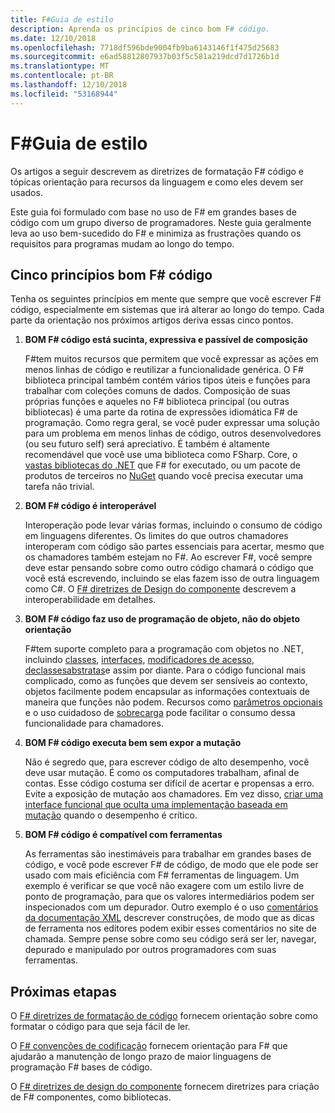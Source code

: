 ```yaml
---
title: F#Guia de estilo
description: Aprenda os princípios de cinco bom F# código.
ms.date: 12/10/2018
ms.openlocfilehash: 7718df596bde9004fb9ba6143146f1f475d25683
ms.sourcegitcommit: e6ad58812807937b03f5c581a219dcd7d1726b1d
ms.translationtype: MT
ms.contentlocale: pt-BR
ms.lasthandoff: 12/10/2018
ms.locfileid: "53168944"
---
```

# <a name="f-style-guide"></a>F#Guia de estilo

Os artigos a seguir descrevem as diretrizes de formatação F# código e tópicas orientação para recursos da linguagem e como eles devem ser usados.

Este guia foi formulado com base no uso de F# em grandes bases de código com um grupo diverso de programadores. Neste guia geralmente leva ao uso bem-sucedido do F# e minimiza as frustrações quando os requisitos para programas mudam ao longo do tempo.

## <a name="five-principles-of-good-f-code"></a>Cinco princípios bom F# código

Tenha os seguintes princípios em mente que sempre que você escrever F# código, especialmente em sistemas que irá alterar ao longo do tempo. Cada parte da orientação nos próximos artigos deriva essas cinco pontos.

1. **BOM F# código está sucinta, expressiva e passível de composição**

    F#tem muitos recursos que permitem que você expressar as ações em menos linhas de código e reutilizar a funcionalidade genérica. O F# biblioteca principal também contém vários tipos úteis e funções para trabalhar com coleções comuns de dados. Composição de suas próprias funções e aqueles no F# biblioteca principal (ou outras bibliotecas) é uma parte da rotina de expressões idiomática F# de programação. Como regra geral, se você puder expressar uma solução para um problema em menos linhas de código, outros desenvolvedores (ou seu futuro self) será apreciativo. É também é altamente recomendável que você use uma biblioteca como FSharp. Core, o [vastas bibliotecas do .NET](https://docs.microsoft.com/dotnet/api/) que F# for executado, ou um pacote de produtos de terceiros no [NuGet](https://www.nuget.org/) quando você precisa executar uma tarefa não trivial.

2. **BOM F# código é interoperável**

    Interoperação pode levar várias formas, incluindo o consumo de código em linguagens diferentes. Os limites do que outros chamadores interoperam com código são partes essenciais para acertar, mesmo que os chamadores também estejam no F#. Ao escrever F#, você sempre deve estar pensando sobre como outro código chamará o código que você está escrevendo, incluindo se elas fazem isso de outra linguagem como C#. O [ F# diretrizes de Design do componente](component-design-guidelines.md) descrevem a interoperabilidade em detalhes.

3. **BOM F# código faz uso de programação de objeto, não do objeto orientação**

    F#tem suporte completo para a programação com objetos no .NET, incluindo [classes](../language-reference/classes.md), [interfaces](../language-reference/interfaces.md), [modificadores de acesso](../language-reference/access-control.md), [declassesabstratas](../language-reference/abstract-classes.md)e assim por diante. Para o código funcional mais complicado, como as funções que devem ser sensíveis ao contexto, objetos facilmente podem encapsular as informações contextuais de maneira que funções não podem. Recursos como [parâmetros opcionais](../language-reference/members/methods.md#optional-arguments) e o uso cuidadoso de [sobrecarga](../language-reference/members/methods.md#overloaded-methods) pode facilitar o consumo dessa funcionalidade para chamadores.

4. **BOM F# código executa bem sem expor a mutação**

    Não é segredo que, para escrever código de alto desempenho, você deve usar mutação. É como os computadores trabalham, afinal de contas. Esse código costuma ser difícil de acertar e propensas a erro. Evite a exposição de mutação aos chamadores. Em vez disso, [criar uma interface funcional que oculta uma implementação baseada em mutação](conventions.md#performance) quando o desempenho é crítico.

5. **BOM F# código é compatível com ferramentas**

    As ferramentas são inestimáveis para trabalhar em grandes bases de código, e você pode escrever F# de código, de modo que ele pode ser usado com mais eficiência com F# ferramentas de linguagem. Um exemplo é verificar se que você não exagere com um estilo livre de ponto de programação, para que os valores intermediários podem ser inspecionados com um depurador. Outro exemplo é o uso [comentários da documentação XML](../language-reference/xml-documentation.md) descrever construções, de modo que as dicas de ferramenta nos editores podem exibir esses comentários no site de chamada. Sempre pense sobre como seu código será ser ler, navegar, depurado e manipulado por outros programadores com suas ferramentas.

## <a name="next-steps"></a>Próximas etapas

O [ F# diretrizes de formatação de código](formatting.md) fornecem orientação sobre como formatar o código para que seja fácil de ler.

O [ F# convenções de codificação](conventions.md) fornecem orientação para F# que ajudarão a manutenção de longo prazo de maior linguagens de programação F# bases de código.

O [ F# diretrizes de design do componente](component-design-guidelines.md) fornecem diretrizes para criação de F# componentes, como bibliotecas.

